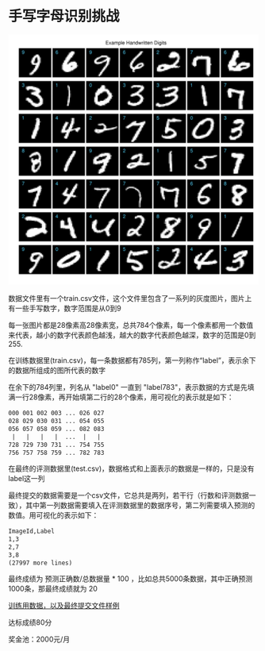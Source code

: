 # 手写字母识别挑战

![Image of digits](https://github.com/zanshang/handwriting/raw/master/example_digits.png)

数据文件里有一个train.csv文件，这个文件里包含了一系列的灰度图片，图片上有一些手写数字，数字范围是从0到9

每一张图片都是28像素高28像素宽，总共784个像素，每一个像素都用一个数值来代表，越小的数字代表颜色越浅，越大的数字代表颜色越深，数字的范围是0到255.

在训练数据里(train.csv)，每一条数据都有785列，第一列称作“label”，表示余下的数据所组成的图所代表的数字

在余下的784列里，列名从 "label0" 一直到 "label783"，表示数据的方式是先填满一行28像素，再开始填第二行的28个像素，用可视化的表示就是如下：

```
000 001 002 003 ... 026 027
028 029 030 031 ... 054 055
056 057 058 059 ... 082 083
 |   |   |   |  ...  |   |
728 729 730 731 ... 754 755
756 757 758 759 ... 782 783 
```

在最终的评测数据里(test.csv)，数据格式和上面表示的数据是一样的，只是没有label这一列

最终提交的数据需要是一个csv文件，它总共是两列，若干行（行数和评测数据一致），其中第一列数据需要填入在评测数据里的数据序号，第二列需要填入预测的数值。用可视化的表示如下：

```
ImageId,Label
1,3
2,7
3,8 
(27997 more lines)
```

最终成绩为 预测正确数/总数据量 * 100 ，比如总共5000条数据，其中正确预测1000条，那最终成绩就为 20

[训练用数据，以及最终提交文件样例](https://pan.baidu.com/s/1qY2FFqO)

达标成绩80分

奖金池：2000元/月